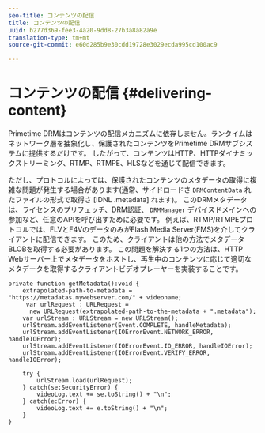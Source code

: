 ```yaml
---
seo-title: コンテンツの配信
title: コンテンツの配信
uuid: b277d369-fee3-4a20-9dd8-27b3a8a82a9e
translation-type: tm+mt
source-git-commit: e60d285b9e30cdd19728e3029ecda995cd100ac9

---
```



# コンテンツの配信 {#delivering-content}

Primetime DRMはコンテンツの配信メカニズムに依存しません。ランタイムはネットワーク層を抽象化し、保護されたコンテンツをPrimetime DRMサブシステムに提供するだけです。 したがって、コンテンツはHTTP、HTTPダイナミックストリーミング、RTMP、RTMPE、HLSなどを通じて配信できます。

ただし、プロトコルによっては、保護されたコンテンツのメタデータの取得に複雑な問題が発生する場合があります(通常、サイドロードさ `DRMContentData` れたファイルの形式で取得さ [!DNL .metadata] れます)。 このDRMメタデータは、ライセンスのプリフェッチ、DRM認証、 `DRMManager` デバイスドメインへの参加など、任意のAPIを呼び出すために必要です。 例えば、RTMP/RTMPEプロトコルでは、FLVとF4VのデータのみがFlash Media Server(FMS)を介してクライアントに配信できます。 このため、クライアントは他の方法でメタデータBLOBを取得する必要があります。 この問題を解決する1つの方法は、HTTP Webサーバー上でメタデータをホストし、再生中のコンテンツに応じて適切なメタデータを取得するクライアントビデオプレーヤーを実装することです。

```
private function getMetadata():void { 
    extrapolated-path-to-metadata = "https://metadatas.mywebserver.com/" + videoname; 
     var urlRequest : URLRequest =  
      new URLRequest(extrapolated-path-to-the-metadata + ".metadata");  
    var urlStream : URLStream = new URLStream();  
    urlStream.addEventListener(Event.COMPLETE, handleMetadata);  
    urlStream.addEventListener(IOErrorEvent.NETWORK_ERROR, handleIOError);  
    urlStream.addEventListener(IOErrorEvent.IO_ERROR, handleIOError);  
    urlStream.addEventListener(IOErrorEvent.VERIFY_ERROR, handleIOError);  
 
    try { 
        urlStream.load(urlRequest);  
    } catch(se:SecurityError) { 
        videoLog.text += se.toString() + "\n";  
    } catch(e:Error) { 
        videoLog.text += e.toString() + "\n";  
    } 
} 
```

